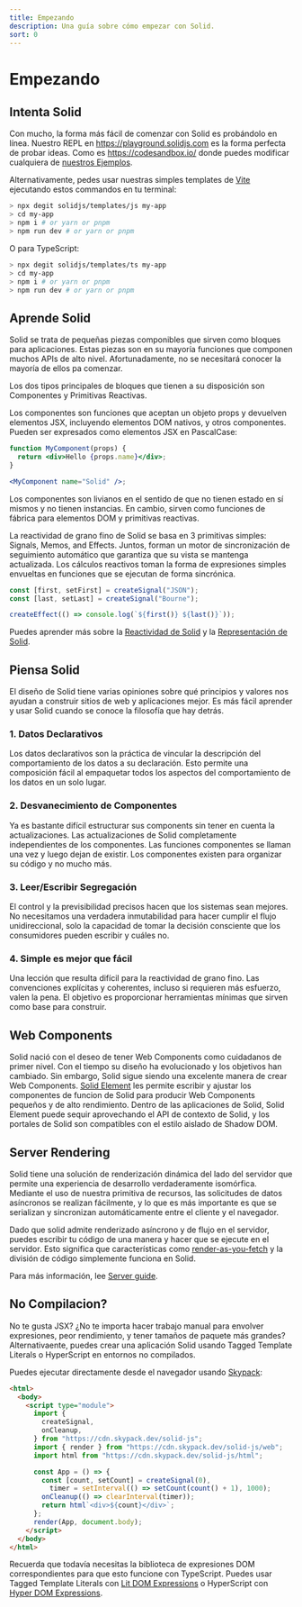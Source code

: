 ```yaml
---
title: Empezando
description: Una guía sobre cómo empezar con Solid.
sort: 0
---
```


# Empezando

## Intenta Solid

Con mucho, la forma más fácil de comenzar con Solid es probándolo en línea. Nuestro REPL en https://playground.solidjs.com es la forma perfecta de probar ideas. Como es https://codesandbox.io/ donde puedes modificar cualquiera de [nuestros Ejemplos](https://github.com/solidjs/solid/blob/main/documentation/resources/examples.md).

Alternativamente, pedes usar nuestras simples templates de [Vite](https://vitejs.dev/) ejecutando estos commandos en tu terminal:

```sh
> npx degit solidjs/templates/js my-app
> cd my-app
> npm i # or yarn or pnpm
> npm run dev # or yarn or pnpm
```

O para TypeScript:

```sh
> npx degit solidjs/templates/ts my-app
> cd my-app
> npm i # or yarn or pnpm
> npm run dev # or yarn or pnpm
```

## Aprende Solid

Solid se trata de pequeñas piezas componibles que sirven como bloques para aplicaciones. Estas piezas son en su mayoría funciones que componen muchos APIs de alto nivel. Afortunadamente, no se necesitará conocer la mayoría de ellos pa comenzar.

Los dos tipos principales de bloques que tienen a su disposición son Componentes y Primitivas Reactivas.

Los componentes son funciones que aceptan un objeto props y devuelven elementos JSX, incluyendo elementos DOM nativos, y otros componentes. Pueden ser expresados como elementos JSX en PascalCase:

```jsx
function MyComponent(props) {
  return <div>Hello {props.name}</div>;
}

<MyComponent name="Solid" />;
```

Los componentes son livianos en el sentido de que no tienen estado en sí mismos y no tienen instancias. En cambio, sirven como funciones de fábrica para elementos DOM y primitivas reactivas.

La reactividad de grano fino de Solid se basa en 3 primitivas simples: Signals, Memos, and Effects. Juntos, forman un motor de sincronización de seguimiento automático que garantiza que su vista se mantenga actualizada. Los cálculos reactivos toman la forma de expresiones simples envueltas en funciones que se ejecutan de forma sincrónica.

```js
const [first, setFirst] = createSignal("JSON");
const [last, setLast] = createSignal("Bourne");

createEffect(() => console.log(`${first()} ${last()}`));
```

Puedes aprender más sobre la [Reactividad de Solid](#reactivity) y la [Representación de Solid](#rendering).

## Piensa Solid

El diseño de Solid tiene varias opiniones sobre qué principios y valores nos ayudan a construir sitios de web y aplicaciones mejor. Es más fácil aprender y usar Solid cuando se conoce la filosofía que hay detrás.

### 1. Datos Declarativos

Los datos declarativos son la práctica de vincular la descripción del comportamiento de los datos a su declaración. Esto permite una composición fácil al empaquetar todos los aspectos del comportamiento de los datos en un solo lugar.

### 2. Desvanecimiento de Componentes

Ya es bastante difícil estructurar sus components sin tener en cuenta la actualizaciones. Las actualizaciones de Solid completamente independientes de los componentes. Las funciones componentes se llaman una vez y luego dejan de existir. Los componentes existen para organizar su código y no mucho más.

### 3. Leer/Escribir Segregación

El control y la previsibilidad precisos hacen que los sistemas sean mejores. No necesitamos una verdadera inmutabilidad para hacer cumplir el flujo unidireccional, solo la capacidad de tomar la decisión consciente que los consumidores pueden escribir y cuáles no.

### 4. Simple es mejor que fácil

Una lección que resulta difícil para la reactividad de grano fino. Las convenciones explícitas y coherentes, incluso si requieren más esfuerzo, valen la pena. El objetivo es proporcionar herramientas mínimas que sirven como base para construir.

## Web Components

Solid nació con el deseo de tener Web Components como cuidadanos de primer nivel. Con el tiempo su diseño ha evolucionado y los objetivos han cambiado. Sin embargo, Solid sigue siendo una excelente manera de crear Web Components. [Solid Element](https://github.com/solidjs/solid/tree/main/packages/solid-element) les permite escribir y ajustar los componentes de funcion de Solid para producir Web Components pequeños y de alto rendimiento. Dentro de las aplicaciones de Solid, Solid Element puede sequir aprovechando el API de contexto de Solid, y los portales de Solid son compatibles con el estilo aislado de Shadow DOM.

## Server Rendering

Solid tiene una solución de renderización dinámica del lado del servidor que permite una experiencia de desarrollo verdaderamente isomórfica. Mediante el uso de nuestra primitiva de recursos, las solicitudes de datos asíncronos se realizan fácilmente, y lo que es más importante es que se serializan y sincronizan automáticamente entre el cliente y el navegador.

Dado que solid admite renderizado asíncrono y de flujo en el servidor, puedes escribir tu código de una manera y hacer que se ejecute en el servidor. Esto significa que características como [render-as-you-fetch](https://reactjs.org/docs/concurrent-mode-suspense.html#approach-3-render-as-you-fetch-using-suspense) y la división de código simplemente funciona en Solid.

Para más información, lee [Server guide](#server-side-rendering).

## No Compilacion?

No te gusta JSX? ¿No te importa hacer trabajo manual para envolver expresiones, peor rendimiento, y tener tamaños de paquete más grandes? Alternativaente, puedes crear una aplicación Solid usando Tagged Template Literals o HyperScript en entornos no compilados.

Puedes ejecutar directamente desde el navegador usando [Skypack](https://www.skypack.dev/):

```html
<html>
  <body>
    <script type="module">
      import {
        createSignal,
        onCleanup,
      } from "https://cdn.skypack.dev/solid-js";
      import { render } from "https://cdn.skypack.dev/solid-js/web";
      import html from "https://cdn.skypack.dev/solid-js/html";

      const App = () => {
        const [count, setCount] = createSignal(0),
          timer = setInterval(() => setCount(count() + 1), 1000);
        onCleanup(() => clearInterval(timer));
        return html`<div>${count}</div>`;
      };
      render(App, document.body);
    </script>
  </body>
</html>
```

Recuerda que todavía necesitas la biblioteca de expresiones DOM correspondientes para que esto funcione con TypeScript. Puedes usar Tagged Template Literals con [Lit DOM Expressions](https://github.com/ryansolid/dom-expressions/tree/main/packages/lit-dom-expressions) o HyperScript con [Hyper DOM Expressions](https://github.com/ryansolid/dom-expressions/tree/main/packages/hyper-dom-expressions).
